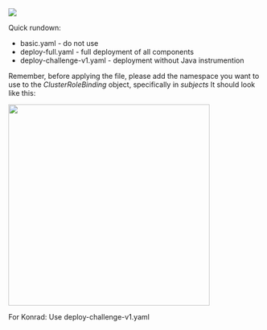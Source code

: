 <img src="https://github.com/ofushtei/cco-challenge-test/assets/46541097/3fa766bb-9fcc-4a1e-9db6-1fdcc00d7646">


Quick rundown:
- basic.yaml - do not use
- deploy-full.yaml - full deployment of all components
- deploy-challenge-v1.yaml - deployment without Java instrumention

Remember, before applying the file, please add the namespace you want to use to the *ClusterRoleBinding* object, specifically in *subjects*
It should look like this:

<img src="https://github.com/ofushtei/cco-challenge-test/assets/46541097/092f094c-7ea1-4740-8548-898dd58a8495" width="400">

For Konrad:
Use deploy-challenge-v1.yaml
